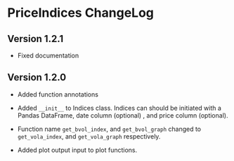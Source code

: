 # PriceIndices ChangeLog

## Version 1.2.1

- Fixed documentation

## Version 1.2.0

- Added function annotations
- Added `__init__` to Indices class. Indices can should be initiated with  a Pandas DataFrame, date column (optional) , and price column (optional).
- Function name `get_bvol_index`, and `get_bvol_graph` changed to `get_vola_index`, and `get_vola_graph` respectively.

- Added plot output input to plot functions.  